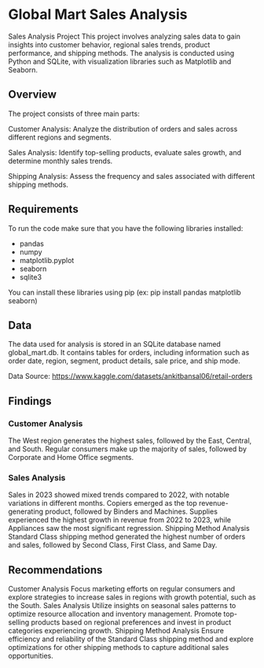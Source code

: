 # Global Mart Sales Analysis

Sales Analysis Project
This project involves analyzing sales data to gain insights into customer behavior, regional sales trends, product performance, and shipping methods. The analysis is conducted using Python and SQLite, with visualization libraries such as Matplotlib and Seaborn.

## Overview
The project consists of three main parts:

Customer Analysis: Analyze the distribution of orders and sales across different regions and segments.

Sales Analysis: Identify top-selling products, evaluate sales growth, and determine monthly sales trends.

Shipping Analysis: Assess the frequency and sales associated with different shipping methods.

## Requirements
To run the code make sure that you have the following libraries installed:
- pandas
- numpy
- matplotlib.pyplot
- seaborn
- sqlite3

You can install these libraries using pip (ex: pip install pandas matplotlib seaborn)

## Data
The data used for analysis is stored in an SQLite database named global_mart.db. It contains tables for orders, including information such as order date, region, segment, product details, sale price, and ship mode. 

Data Source: https://www.kaggle.com/datasets/ankitbansal06/retail-orders

## Findings

### Customer Analysis
The West region generates the highest sales, followed by the East, Central, and South.
Regular consumers make up the majority of sales, followed by Corporate and Home Office segments.

### Sales Analysis
Sales in 2023 showed mixed trends compared to 2022, with notable variations in different months.
Copiers emerged as the top revenue-generating product, followed by Binders and Machines.
Supplies experienced the highest growth in revenue from 2022 to 2023, while Appliances saw the most significant regression.
Shipping Method Analysis
Standard Class shipping method generated the highest number of orders and sales, followed by Second Class, First Class, and Same Day.

## Recommendations
Customer Analysis
Focus marketing efforts on regular consumers and explore strategies to increase sales in regions with growth potential, such as the South.
Sales Analysis
Utilize insights on seasonal sales patterns to optimize resource allocation and inventory management.
Promote top-selling products based on regional preferences and invest in product categories experiencing growth.
Shipping Method Analysis
Ensure efficiency and reliability of the Standard Class shipping method and explore optimizations for other shipping methods to capture additional sales opportunities.






